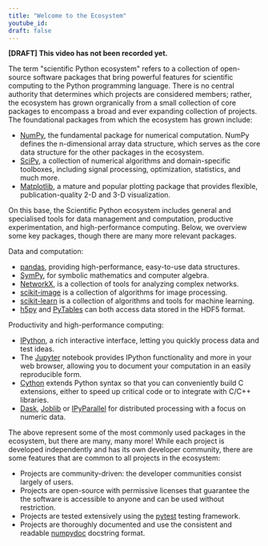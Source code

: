 ```yaml
---
title: "Welcome to the Ecosystem"
youtube_id:
draft: false
---
```


**[DRAFT] This video has not been recorded yet.**


The term "scientific Python ecosystem" refers to a collection of open-source
software packages that bring powerful features for scientific computing to the
Python programming language. There is no central authority that determines
which projects are considered members; rather, the ecosystem has grown orgranically
from a small collection of core packages to encompass a broad and ever expanding
collection of projects. The foundational packages from which the ecosystem has
grown include:

- [NumPy](http://www.numpy.org/), the fundamental package for
  numerical computation. NumPy defines the n-dimensional array data structure,
  which serves as the core data structure for the other packages in the ecosystem.
- [SciPy](https://scipy.org),
  a collection of numerical algorithms and domain-specific toolboxes,
  including signal processing, optimization, statistics, and much
  more.
- [Matplotlib](http://matplotlib.org/), a mature and popular plotting
  package that provides flexible, publication-quality 2-D and 3-D visualization.

On this base, the Scientific Python ecosystem includes general and specialised tools
for data management and computation, productive experimentation, and
high-performance computing. Below, we overview some key packages, though
there are many more relevant packages.

Data and computation:

- [pandas](http://pandas.pydata.org/), providing high-performance,
  easy-to-use data structures.
- [SymPy](http://www.sympy.org/), for symbolic mathematics and
  computer algebra.
- [NetworkX](https://networkx.github.io/), is a collection of tools
  for analyzing complex networks.
- [scikit-image](http://scikit-image.org/) is a collection of
  algorithms for image processing.
- [scikit-learn](http://scikit-learn.org/) is a collection of
  algorithms and tools for machine learning.
- [h5py](http://www.h5py.org) and [PyTables](http://www.pytables.org)
  can both access data stored in the HDF5 format.


Productivity and high-performance computing:

- [IPython](http://ipython.org/), a rich interactive interface,
  letting you quickly process data and test ideas.
- The [Jupyter](http://jupyter.org/) notebook provides IPython
  functionality and more in your web browser, allowing you to document
  your computation in an easily reproducible form.
- [Cython](http://cython.org/) extends Python syntax so that you can
  conveniently build C extensions, either to speed up critical code or
  to integrate with C/C++ libraries.
- [Dask](https://dask.readthedocs.io/),
  [Joblib](https://joblib.readthedocs.io/) or
  [IPyParallel](https://ipyparallel.readthedocs.io/) for distributed
  processing with a focus on numeric data.

The above represent some of the most commonly used packages in the ecosystem,
but there are many, many more! While each project is developed independently
and has its own developer community, there are some features that are common
to all projects in the ecosystem:

- Projects are community-driven: the developer communities consist largely of
  users.
- Projects are open-source with permissive licenses that guarantee the
  the software is accessible to anyone and can be used without restriction.
- Projects are tested extensively using the [pytest](https://docs.pytest.org/)
  testing framework.
- Projects are thoroughly documented and use the consistent and readable
  [numpydoc](https://github.com/numpy/numpydoc) docstring format.
